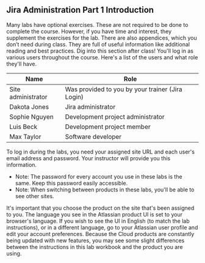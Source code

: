 ## Jira Administration Part 1 Introduction 

Many labs have optional exercises. These are not required to be done to complete the course. 
However, if you have time and interest, they supplement the exercises for the lab. 
There are also appendices, which you don’t need during class. They are full of useful information 
like additional reading and best practices. Dig into this section after class! 
You'll log in as various users throughout the course. Here's a list of the users and what role 
they'll have. 

| Name               | Role                               |  
|--------------------|-------------------------------------
| Site administrator | Was provided to you by your trainer (Jira Login)|
| Dakota Jones       | Jira administrator                 |
| Sophie Nguyen      | Development project administrator  | 
| Luis Beck          |Development project member          |
| Max Taylor         | Software developer                 |

To log in during the labs, you need your assigned site URL and each user's email address and 
password. Your instructor will provide 
you this information. 
* Note: The password for every account you use in these labs is the same. Keep this 
password easily accessible. 
* Note: When switching between products in these labs, you'll be able to see other sites. 

It's important that you choose the product on the site that's been assigned to you. 
The language you see in the Atlassian product Ul is set to your browser's language. If you wish 
to see the UI in English (to match the lab instructions), or in a different language, go to your 
Atlassian user profile and edit your account preferences. 
Because the Cloud products are constantly being updated with new features, you may see 
some slight differences between the instructions in this lab workbook and the product you are 
using. 